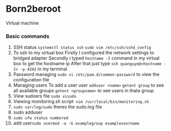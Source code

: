 # Born2beroot
Virtual machine 
### Basic commands
1. SSH status
`systemctl status ssh`
`sudo vim /etc/ssh/sshd_config`
3. To ssh to my virtual box
Firstly I configured the network settings to bridged adapter
Secondly i typed `hostname -I` command in my virtual box to get the hostname ip
After that just type `ssh quanguye@<hostname -I> -p 4242` in my terminal
4. Password managing
`sudo vi /etc/pam.d/common-password` to view the configuration file
5. Managing users
To add a user user `adduser <name>`
`getent group` to see all available groups
`getent <groupname>` to see users in thata group
6. View sudoers file
`sudo visudo`
7. Viewing monitoring.sh script`
vim /usr/local/bin/monitoring.sh`
8. `sudo var/log/sudo` theres the sudo.log file
9. sudo adduser <new username>
10. `sudo ufw status numbered`
11. add user`sudo usermod -a -G examplegroup exampleusername`
